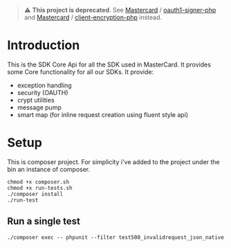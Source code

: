 > :warning: **This project is deprecated**. See [Mastercard](https://github.com/Mastercard) / [oauth1-signer-php](https://github.com/Mastercard/oauth1-signer-php) and [Mastercard](https://github.com/Mastercard) / [client-encryption-php](https://github.com/Mastercard/client-encryption-php) instead.

# Introduction
This is the SDK Core Api for all the SDK used in MasterCard.
It provides some Core functionality for all our SDKs.
It provide:
- exception handling
- security (OAUTH)
- crypt utilities
- message pump
- smart map (for inline request creation using fluent style api)

# Setup
This is composer project.
For simplicity i've added to the project under the bin an instance of composer.

```
chmod +x composer.sh
chmod +x run-tests.sh
./composer install
./run-test
```

## Run a single test
`./composer exec -- phpunit --filter test500_invalidrequest_json_native`

